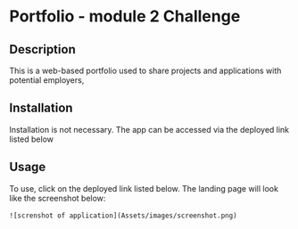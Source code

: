 # Portfolio - module 2 Challenge

## Description
This is a web-based portfolio used to share projects and applications with potential employers,

## Installation
Installation is not necessary. The app can be accessed via the deployed link listed below

## Usage
To use, click on the deployed link listed below. The landing page will look like the screenshot below:

    ![screnshot of application](Assets/images/screenshot.png)

